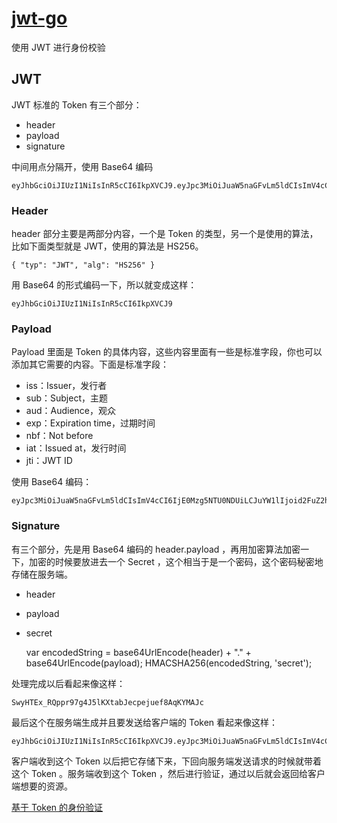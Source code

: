 # [jwt-go](https://github.com/dgrijalva/jwt-go)

使用 JWT 进行身份校验

## JWT

JWT 标准的 Token 有三个部分：

- header
- payload
- signature

中间用点分隔开，使用 Base64 编码

    eyJhbGciOiJIUzI1NiIsInR5cCI6IkpXVCJ9.eyJpc3MiOiJuaW5naGFvLm5ldCIsImV4cCI6IjE0Mzg5NTU0NDUiLCJuYW1lIjoid2FuZ2hhbyIsImFkbWluIjp0cnVlfQ.SwyHTEx_RQppr97g4J5lKXtabJecpejuef8AqKYMAJc

### Header

header 部分主要是两部分内容，一个是 Token 的类型，另一个是使用的算法，比如下面类型就是 JWT，使用的算法是 HS256。

    { "typ": "JWT", "alg": "HS256" }

用 Base64 的形式编码一下，所以就变成这样：

    eyJhbGciOiJIUzI1NiIsInR5cCI6IkpXVCJ9

### Payload

Payload 里面是 Token 的具体内容，这些内容里面有一些是标准字段，你也可以添加其它需要的内容。下面是标准字段：

- iss：Issuer，发行者
- sub：Subject，主题
- aud：Audience，观众
- exp：Expiration time，过期时间
- nbf：Not before
- iat：Issued at，发行时间
- jti：JWT ID

使用 Base64 编码：

    eyJpc3MiOiJuaW5naGFvLm5ldCIsImV4cCI6IjE0Mzg5NTU0NDUiLCJuYW1lIjoid2FuZ2hhbyIsImFkbWluIjp0cnVlfQ

### Signature

有三个部分，先是用 Base64 编码的 header.payload ，再用加密算法加密一下，加密的时候要放进去一个 Secret ，这个相当于是一个密码，这个密码秘密地存储在服务端。

- header
- payload
- secret

  var encodedString = base64UrlEncode(header) + "." + base64UrlEncode(payload); HMACSHA256(encodedString, 'secret');

处理完成以后看起来像这样：

    SwyHTEx_RQppr97g4J5lKXtabJecpejuef8AqKYMAJc

最后这个在服务端生成并且要发送给客户端的 Token 看起来像这样：

    eyJhbGciOiJIUzI1NiIsInR5cCI6IkpXVCJ9.eyJpc3MiOiJuaW5naGFvLm5ldCIsImV4cCI6IjE0Mzg5NTU0NDUiLCJuYW1lIjoid2FuZ2hhbyIsImFkbWluIjp0cnVlfQ.SwyHTEx_RQppr97g4J5lKXtabJecpejuef8AqKYMAJc

客户端收到这个 Token 以后把它存储下来，下回向服务端发送请求的时候就带着这个 Token 。服务端收到这个 Token ，然后进行验证，通过以后就会返回给客户端想要的资源。

[基于 Token 的身份验证](https://blog.csdn.net/qq_28098067/article/details/52036493)
